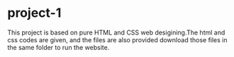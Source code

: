 # project-1
This project is based on pure HTML and CSS web desigining.The html and css codes are given, and the files are also provided download those files in the same folder to run the website.
